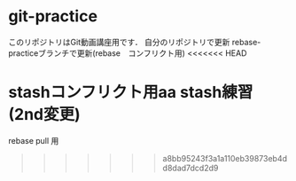 # git-practice
このリポジトリはGit動画講座用です．
自分のリポジトリで更新
rebase-practiceブランチで更新(rebase　コンフリクト用)
<<<<<<< HEAD

stashコンフリクト用aa
stash練習(2nd変更)
=======
rebase pull 用
>>>>>>> a8bb95243f3a1a110eb39873eb4dd8dad7dcd2d9
